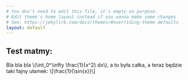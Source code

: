 ```yaml
---
# You don't need to edit this file, it's empty on purpose.
# Edit theme's home layout instead if you wanna make some changes
# See: https://jekyllrb.com/docs/themes/#overriding-theme-defaults
layout: default
---
```

Test matmy:
---
Bla bla bla \\(\int_0^\infty \frac{1}{x^2} dx\\), a to była całka, a teraz będzie taki fajny ułamek:
\\[\frac{1}{\sin{x}}\\]
